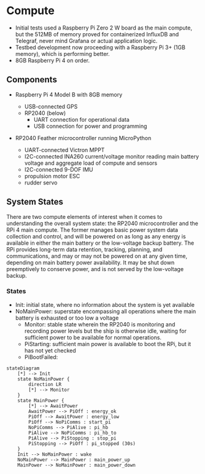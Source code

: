 # Compute

- Initial tests used a Raspberry Pi Zero 2 W board as the main compute, but the 512MB of memory proved for containerized InfluxDB and Telegraf, never mind Grafana or actual application logic. 
- Testbed development now proceeding with a Raspberry Pi 3+ (1GB memory), which is performing better. 
- 8GB Raspberry Pi 4 on order.


## Components

- Raspberry Pi 4 Model B with 8GB memory
    - USB-connected GPS
    - RP2040 (below)
        - UART connection for operational data
        - USB connection for power and programming

- RP2040 Feather microcontroller running MicroPython
    - UART-connected Victron MPPT
    - I2C-connected INA260 current/voltage monitor reading main battery voltage and aggregate load of compute and sensors
    - I2C-connected 9-DOF IMU
    - propulsion motor ESC
    - rudder servo


## System States

There are two compute elements of interest when it comes to understanding the overall system state: the RP2040 microcontroller and the RPi 4 main compute. The former manages basic power system data collection and control, and will be powered on as long as any energy is available in either the main battery or the low-voltage backup battery. The RPi provides long-term data retention, tracking, planning, and communications, and may or may not be powered on at any given time, depending on main battery power availability. It may be shut down preemptively to conserve power, and is not served by the low-voltage backup.

### States

- Init: initial state, where no information about the system is yet available
- NoMainPower: superstate encompassing all operations where the main battery is exhausted or too low a voltage
  - Monitor: stable state wherein the RP2040 is monitoring and recording power levels but the ship is otherwise idle, waiting for sufficient power to be available for normal operations.
  - PiStarting: sufficient main power is available to boot the RPi, but it has not yet checked
  - PiBootFailed: 



```mermaid
stateDiagram
    [*] --> Init
    state NoMainPower {
        direction LR
        [*] --> Monitor
    }
    state MainPower {
        [*] --> AwaitPower
        AwaitPower --> PiOff : energy_ok
        PiOff --> AwaitPower : energy_low
        PiOff --> NoPiComms : start_pi
        NoPiComms --> PiAlive : pi_hb
        PiAlive --> NoPiComms : pi_hb_to
        PiAlive --> PiStopping : stop_pi
        PiStopping --> PiOff : pi_stopped (30s)
    }   
    Init --> NoMainPower : wake
    NoMainPower --> MainPower : main_power_up
    MainPower --> NoMainPower : main_power_down

```